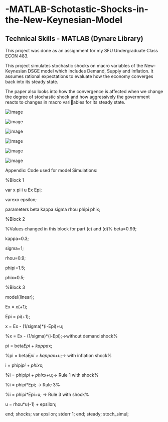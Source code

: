 # -MATLAB-Schotastic-Shocks-in-the-New-Keynesian-Model

## Technical Skills - MATLAB (Dynare Library)

This project was done as an assignment for my SFU Undergraduate Class ECON 483.

This project simulates stochastic shocks on macro variables of the New-Keynesian DSGE 
model which includes Demand, Supply and Inflation. It assumes rational expectations to 
evaluate how the economy converges back into its steady state. 

The paper also looks into how the convergence is affected when we change the degree of 
stochastic shock and how aggressively the government reacts to changes in macro variables for its steady state.

![image](https://user-images.githubusercontent.com/122067802/213050615-3ddf1108-1732-4288-807e-ed439ccb3bfc.png)

![image](https://user-images.githubusercontent.com/122067802/213050695-bf8e1474-4671-4d99-8175-d18c6e183dc4.png)

![image](https://user-images.githubusercontent.com/122067802/213050780-f48e0023-2a92-44b4-96ba-154ed121837f.png)

![image](https://user-images.githubusercontent.com/122067802/213050847-5cd8ada1-79af-4b3f-8c7e-3603628a9a2d.png)

![image](https://user-images.githubusercontent.com/122067802/213050908-ea8959f0-67e7-47ab-9eda-147944691bd5.png)

![image](https://user-images.githubusercontent.com/122067802/213050972-2eb8cd39-2832-4f4c-bc88-baf18dab72ca.png)

Appendix: Code used for model Simulations: 

%Block 1

var x pi i u Ex Epi; 

varexo epsilon;

parameters beta kappa sigma rhou phipi phix;

%Block 2 

%Values changed in this block for part (c) and 
(d)% beta=0.99;

kappa=0.3;

sigma=1;

rhou=0.9;

phipi=1.5;

phix=0.5;

%Block 3

model(linear);

Ex = x(+1);

Epi = pi(+1);

x = Ex - (1/sigma)*(i-Epi)+u;

%x = Ex - (1/sigma)*(i-Epi);->without demand shock%

pi = beta*Epi + kappa*x;

%pi = beta*Epi + kappa*x+u;-> with inflation shock%

i = phipi*pi + phix*x;

%i = phipi*pi + phix*x+u;-> Rule 1 with shock%

%i = phipi*Epi; -> Rule 3%

%i = phipi*Epi+u; -> Rule 3 with shock%

u = rhou*u(-1) + epsilon;

end;
shocks;
var epsilon;
stderr 1;
end;
steady;
stoch_simul;

